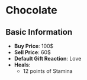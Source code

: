 # Chocolate

## Basic Information

- **Buy Price**: 100$
- **Sell Price**: 60$
- **Default Gift Reaction**: Love
- **Heals**:
  - 12 points of Stamina